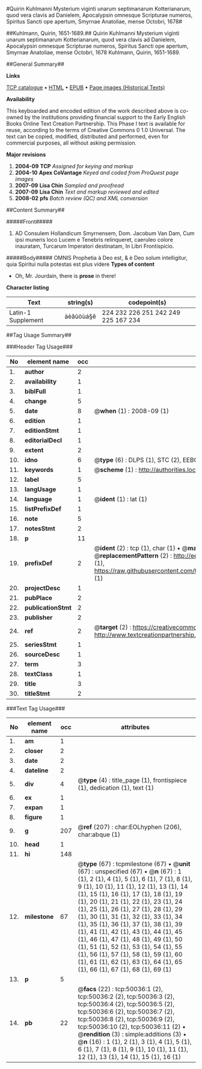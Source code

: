 #Quirin Kuhlmanni Mysterium viginti unarum septimanarum Kotterianarum, quod vera clavis ad Danielem, Apocalypsin omnesque Scripturae numeros, Spiritus Sancti ope apertum, Smyrnae Anatoliae, mense Octobri, 1678#

##Kuhlmann, Quirin, 1651-1689.##
Quirin Kuhlmanni Mysterium viginti unarum septimanarum Kotterianarum, quod vera clavis ad Danielem, Apocalypsin omnesque Scripturae numeros, Spiritus Sancti ope apertum, Smyrnae Anatoliae, mense Octobri, 1678
Kuhlmann, Quirin, 1651-1689.

##General Summary##

**Links**

[TCP catalogue](http://www.ota.ox.ac.uk/tcp/)  • 
[HTML](http://tei.it.ox.ac.uk/tcp/Texts-HTML/free/A47/A47595.html)  • 
[EPUB](http://tei.it.ox.ac.uk/tcp/Texts-EPUB/free/A47/A47595.epub) • 
[Page images (Historical Texts)](https://data.historicaltexts.jisc.ac.uk/view?pubId=eebo-11862204e&pageId=eebo-11862204e-50036-1)

**Availability**

This keyboarded and encoded edition of the
	       work described above is co-owned by the institutions
	       providing financial support to the Early English Books
	       Online Text Creation Partnership. This Phase I text is
	       available for reuse, according to the terms of Creative
	       Commons 0 1.0 Universal. The text can be copied,
	       modified, distributed and performed, even for
	       commercial purposes, all without asking permission.

**Major revisions**

1. __2004-09__ __TCP__ *Assigned for keying and markup*
1. __2004-10__ __Apex CoVantage__ *Keyed and coded from ProQuest page images*
1. __2007-09__ __Lisa Chin__ *Sampled and proofread*
1. __2007-09__ __Lisa Chin__ *Text and markup reviewed and edited*
1. __2008-02__ __pfs__ *Batch review (QC) and XML conversion*

##Content Summary##

#####Front#####

1. AD Consulem Hollandicum Smyrnensem, Dom. Jacobum Van Dam, Cum ipsi muneris loco Lucem e Tenebris relinqueret, caeruleo colore inauratam, Turcarum Imperatori destinatam, In Libri Frontispicio.

#####Body#####
OMNIS Prophetia à Deo est, & è Deo  solum intelligitur, quia Spiritui nulla potestas est plus videre
**Types of content**

  * Oh, Mr. Jourdain, there is **prose** in there!

**Character listing**


|Text|string(s)|codepoint(s)|
|---|---|---|
|Latin-1 Supplement|àèâûòùá§ê|224 232 226 251 242 249 225 167 234|

##Tag Usage Summary##

###Header Tag Usage###

|No|element name|occ|attributes|
|---|---|---|---|
|1.|__author__|2||
|2.|__availability__|1||
|3.|__biblFull__|1||
|4.|__change__|5||
|5.|__date__|8| @__when__ (1) : 2008-09 (1)|
|6.|__edition__|1||
|7.|__editionStmt__|1||
|8.|__editorialDecl__|1||
|9.|__extent__|2||
|10.|__idno__|6| @__type__ (6) : DLPS (1), STC (2), EEBO-CITATION (1), OCLC (1), VID (1)|
|11.|__keywords__|1| @__scheme__ (1) : http://authorities.loc.gov/ (1)|
|12.|__label__|5||
|13.|__langUsage__|1||
|14.|__language__|1| @__ident__ (1) : lat (1)|
|15.|__listPrefixDef__|1||
|16.|__note__|5||
|17.|__notesStmt__|2||
|18.|__p__|11||
|19.|__prefixDef__|2| @__ident__ (2) : tcp (1), char (1)  •  @__matchPattern__ (2) : ([0-9\-]+):([0-9IVX]+) (1), (.+) (1)  •  @__replacementPattern__ (2) : http://eebo.chadwyck.com/downloadtiff?vid=$1&page=$2 (1), https://raw.githubusercontent.com/textcreationpartnership/Texts/master/tcpchars.xml#$1 (1)|
|20.|__projectDesc__|1||
|21.|__pubPlace__|2||
|22.|__publicationStmt__|2||
|23.|__publisher__|2||
|24.|__ref__|2| @__target__ (2) : https://creativecommons.org/publicdomain/zero/1.0/ (1), http://www.textcreationpartnership.org/docs/. (1)|
|25.|__seriesStmt__|1||
|26.|__sourceDesc__|1||
|27.|__term__|3||
|28.|__textClass__|1||
|29.|__title__|3||
|30.|__titleStmt__|2||


###Text Tag Usage###

|No|element name|occ|attributes|
|---|---|---|---|
|1.|__am__|1||
|2.|__closer__|2||
|3.|__date__|2||
|4.|__dateline__|2||
|5.|__div__|4| @__type__ (4) : title_page (1), frontispiece (1), dedication (1), text (1)|
|6.|__ex__|1||
|7.|__expan__|1||
|8.|__figure__|1||
|9.|__g__|207| @__ref__ (207) : char:EOLhyphen (206), char:abque (1)|
|10.|__head__|1||
|11.|__hi__|148||
|12.|__milestone__|67| @__type__ (67) : tcpmilestone (67)  •  @__unit__ (67) : unspecified (67)  •  @__n__ (67) : 1 (1), 2 (1), 4 (1), 5 (1), 6 (1), 7 (1), 8 (1), 9 (1), 10 (1), 11 (1), 12 (1), 13 (1), 14 (1), 15 (1), 16 (1), 17 (1), 18 (1), 19 (1), 20 (1), 21 (1), 22 (1), 23 (1), 24 (1), 25 (1), 26 (1), 27 (1), 28 (1), 29 (1), 30 (1), 31 (1), 32 (1), 33 (1), 34 (1), 35 (1), 36 (1), 37 (1), 38 (1), 39 (1), 41 (1), 42 (1), 43 (1), 44 (1), 45 (1), 46 (1), 47 (1), 48 (1), 49 (1), 50 (1), 51 (1), 52 (1), 53 (1), 54 (1), 55 (1), 56 (1), 57 (1), 58 (1), 59 (1), 60 (1), 61 (1), 62 (1), 63 (1), 64 (1), 65 (1), 66 (1), 67 (1), 68 (1), 69 (1)|
|13.|__p__|5||
|14.|__pb__|22| @__facs__ (22) : tcp:50036:1 (2), tcp:50036:2 (2), tcp:50036:3 (2), tcp:50036:4 (2), tcp:50036:5 (2), tcp:50036:6 (2), tcp:50036:7 (2), tcp:50036:8 (2), tcp:50036:9 (2), tcp:50036:10 (2), tcp:50036:11 (2)  •  @__rendition__ (3) : simple:additions (3)  •  @__n__ (16) : 1 (1), 2 (1), 3 (1), 4 (1), 5 (1), 6 (1), 7 (1), 8 (1), 9 (1), 10 (1), 11 (1), 12 (1), 13 (1), 14 (1), 15 (1), 16 (1)|

